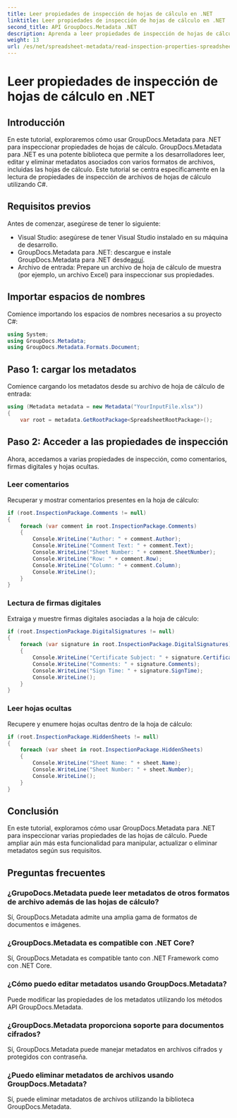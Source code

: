 ```yaml
---
title: Leer propiedades de inspección de hojas de cálculo en .NET
linktitle: Leer propiedades de inspección de hojas de cálculo en .NET
second_title: API GroupDocs.Metadata .NET
description: Aprenda a leer propiedades de inspección de hojas de cálculo utilizando GroupDocs.Metadata para .NET. Acceda a comentarios, firmas digitales y hojas ocultas sin esfuerzo.
weight: 13
url: /es/net/spreadsheet-metadata/read-inspection-properties-spreadsheets/
---
```


# Leer propiedades de inspección de hojas de cálculo en .NET

## Introducción
En este tutorial, exploraremos cómo usar GroupDocs.Metadata para .NET para inspeccionar propiedades de hojas de cálculo. GroupDocs.Metadata para .NET es una potente biblioteca que permite a los desarrolladores leer, editar y eliminar metadatos asociados con varios formatos de archivos, incluidas las hojas de cálculo. Este tutorial se centra específicamente en la lectura de propiedades de inspección de archivos de hojas de cálculo utilizando C#.
## Requisitos previos
Antes de comenzar, asegúrese de tener lo siguiente:
- Visual Studio: asegúrese de tener Visual Studio instalado en su máquina de desarrollo.
-  GroupDocs.Metadata para .NET: descargue e instale GroupDocs.Metadata para .NET desde[aquí](https://releases.groupdocs.com/metadata/net/).
- Archivo de entrada: Prepare un archivo de hoja de cálculo de muestra (por ejemplo, un archivo Excel) para inspeccionar sus propiedades.

## Importar espacios de nombres
Comience importando los espacios de nombres necesarios a su proyecto C#:
```csharp
using System;
using GroupDocs.Metadata;
using GroupDocs.Metadata.Formats.Document;
```
## Paso 1: cargar los metadatos
Comience cargando los metadatos desde su archivo de hoja de cálculo de entrada:
```csharp
using (Metadata metadata = new Metadata("YourInputFile.xlsx"))
{
    var root = metadata.GetRootPackage<SpreadsheetRootPackage>();
```
## Paso 2: Acceder a las propiedades de inspección
Ahora, accedamos a varias propiedades de inspección, como comentarios, firmas digitales y hojas ocultas.
### Leer comentarios
Recuperar y mostrar comentarios presentes en la hoja de cálculo:
```csharp
if (root.InspectionPackage.Comments != null)
{
    foreach (var comment in root.InspectionPackage.Comments)
    {
        Console.WriteLine("Author: " + comment.Author);
        Console.WriteLine("Comment Text: " + comment.Text);
        Console.WriteLine("Sheet Number: " + comment.SheetNumber);
        Console.WriteLine("Row: " + comment.Row);
        Console.WriteLine("Column: " + comment.Column);
        Console.WriteLine();
    }
}
```
### Lectura de firmas digitales
Extraiga y muestre firmas digitales asociadas a la hoja de cálculo:
```csharp
if (root.InspectionPackage.DigitalSignatures != null)
{
    foreach (var signature in root.InspectionPackage.DigitalSignatures)
    {
        Console.WriteLine("Certificate Subject: " + signature.CertificateSubject);
        Console.WriteLine("Comments: " + signature.Comments);
        Console.WriteLine("Sign Time: " + signature.SignTime);
        Console.WriteLine();
    }
}
```
### Leer hojas ocultas
Recupere y enumere hojas ocultas dentro de la hoja de cálculo:
```csharp
if (root.InspectionPackage.HiddenSheets != null)
{
    foreach (var sheet in root.InspectionPackage.HiddenSheets)
    {
        Console.WriteLine("Sheet Name: " + sheet.Name);
        Console.WriteLine("Sheet Number: " + sheet.Number);
        Console.WriteLine();
    }
}
```

## Conclusión
En este tutorial, exploramos cómo usar GroupDocs.Metadata para .NET para inspeccionar varias propiedades de las hojas de cálculo. Puede ampliar aún más esta funcionalidad para manipular, actualizar o eliminar metadatos según sus requisitos.

## Preguntas frecuentes
### ¿GrupoDocs.Metadata puede leer metadatos de otros formatos de archivo además de las hojas de cálculo?
Sí, GroupDocs.Metadata admite una amplia gama de formatos de documentos e imágenes.
### ¿GroupDocs.Metadata es compatible con .NET Core?
Sí, GroupDocs.Metadata es compatible tanto con .NET Framework como con .NET Core.
### ¿Cómo puedo editar metadatos usando GroupDocs.Metadata?
Puede modificar las propiedades de los metadatos utilizando los métodos API GroupDocs.Metadata.
### ¿GroupDocs.Metadata proporciona soporte para documentos cifrados?
Sí, GroupDocs.Metadata puede manejar metadatos en archivos cifrados y protegidos con contraseña.
### ¿Puedo eliminar metadatos de archivos usando GroupDocs.Metadata?
Sí, puede eliminar metadatos de archivos utilizando la biblioteca GroupDocs.Metadata.